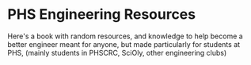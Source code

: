 # PHS Engineering Resources

Here's a book with random resources, and knowledge to help become a better engineer meant for anyone, but made particularly for students at PHS, \(mainly students in PHSCRC, SciOly, other engineering clubs\)

